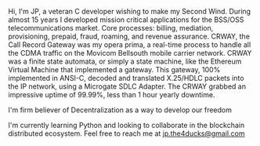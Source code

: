 Hi, I'm JP, a veteran C developer wishing to make my Second Wind.
During almost 15 years I developed mission critical applications for the BSS/OSS telecommunications market. 
Core processes: billing, mediation, provisioning, prepaid, fraud, roaming, and revenue assurance.
CRWAY, the Call Record Gateway was my opera prima, a real-time process to handle all the CDMA traffic on the Movicom Bellsouth mobile carrier network.
CRWAY was a finite state automata, or simply a state machine, like the Ethereum Virtual Machine that implemented a gateway.
This gateway, 100% implemented in ANSI-C,  decoded and translated X.25/HDLC packets into the IP network, using a Microgate SDLC Adapter.
The CRWAY grabbed an impressive uptime of 99.99%, less than 1 hour yearly downtime.

I'm firm believer of Decentralization as a way to develop our freedom

I'm currently learning Python and looking to collaborate in the blockchain distributed ecosystem.
Feel free to reach me at jp.the4ducks@gmail.com

